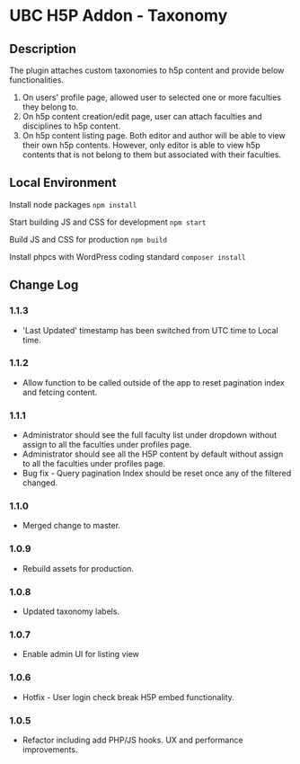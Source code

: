 # UBC H5P Addon - Taxonomy

## Description
The plugin attaches custom taxonomies to h5p content and provide below functionalities.
1. On users' profile page, allowed user to selected one or more faculties they belong to.
2. On h5p content creation/edit page, user can attach faculties and disciplines to h5p content.
3. On h5p content listing page. Both editor and author will be able to view their own h5p contents. However, only editor is able to view h5p contents that is not belong to them but associated with their faculties.

## Local Environment
Install node packages
`npm install`

Start building JS and CSS for development
`npm start`

Build JS and CSS for production
`npm build`

Install phpcs with WordPress coding standard
`composer install`

## Change Log

### 1.1.3
- 'Last Updated' timestamp has been switched from UTC time to Local time.

### 1.1.2
- Allow function to be called outside of the app to reset pagination index and fetcing content.

### 1.1.1
- Administrator should see the full faculty list under dropdown without assign to all the faculties under profiles page.
- Administrator should see all the H5P content by default without assign to all the faculties under profiles page.
- Bug fix - Query pagination Index should be reset once any of the filtered changed.

### 1.1.0
- Merged change to master.

### 1.0.9
- Rebuild assets for production.

### 1.0.8
- Updated taxonomy labels.

### 1.0.7
- Enable admin UI for listing view

### 1.0.6
- Hotfix - User login check break H5P embed functionality.

### 1.0.5
- Refactor including add PHP/JS hooks. UX and performance improvements.